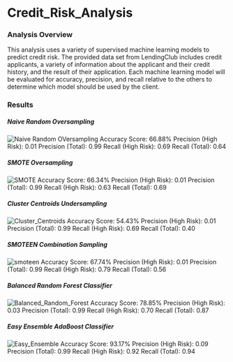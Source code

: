 # Credit_Risk_Analysis

### Analysis Overview
This analysis uses a variety of supervised machine learning models to predict credit risk. The provided data set from LendingClub includes credit applicants, a variety of information about the applicant and their credit history, and the result of their application. Each machine learning model will be evaluated for accuracy, precision, and recall relative to the others to determine which model should be used by the client.

### Results

##### Naive Random Oversampling

![Naive Random OVersampling](https://user-images.githubusercontent.com/86164867/142918951-238f652c-544e-4435-b8e4-f8ed90aeb48f.PNG)
Accuracy Score: 66.88%
Precision (High Risk): 0.01
Precision (Total): 0.99
Recall (High Risk): 0.69
Recall (Total): 0.64

##### SMOTE Oversampling

![SMOTE](https://user-images.githubusercontent.com/86164867/142918874-d032be0d-1edd-41fb-b3b8-51a75dd77761.PNG)
Accuracy Score: 66.34%
Precision (High Risk): 0.01
Precision (Total): 0.99
Recall (High Risk): 0.63
Recall (Total): 0.69


##### Cluster Centroids Undersampling

![Cluster_Centroids](https://user-images.githubusercontent.com/86164867/142918820-081b2abe-de12-41d2-a189-25be7bf7c375.PNG)
Accuracy Score: 54.43%
Precision (High Risk): 0.01
Precision (Total): 0.99
Recall (High Risk): 0.69
Recall (Total): 0.40


##### SMOTEEN Combination Sampling

![smoteen](https://user-images.githubusercontent.com/86164867/142918720-5f3ddaa8-8152-435d-8097-2de6260086a5.PNG)
Accuracy Score: 67.74%
Precision (High Risk): 0.01
Precision (Total): 0.99
Recall (High Risk): 0.79
Recall (Total): 0.56


##### Balanced Random Forest Classifier

![Balanced_Random_Forest](https://user-images.githubusercontent.com/86164867/142918625-9334eaaa-c061-48f5-b1b9-946a4e542d88.PNG)
Accuracy Score: 78.85%
Precision (High Risk): 0.03
Precision (Total): 0.99
Recall (High Risk): 0.70
Recall (Total): 0.87


##### Easy Ensemble AdaBoost Classifier

![Easy_Ensemble](https://user-images.githubusercontent.com/86164867/142918517-6b23a050-6b3a-4eab-9512-f44295c6870a.PNG)
Accuracy Score: 93.17% 
Precision (High Risk): 0.09
Precision (Total): 0.99
Recall (High Risk): 0.92
Recall (Total): 0.94
